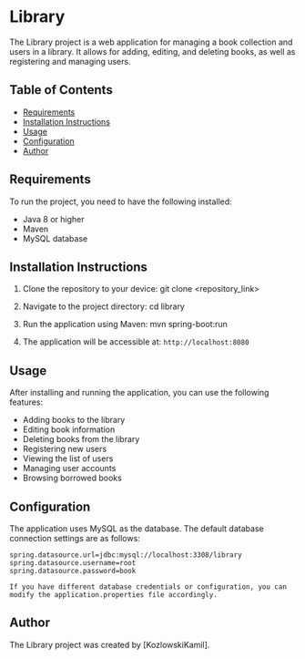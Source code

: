 # Library

The Library project is a web application for managing a book collection and users in a library. It allows for adding, editing, and deleting books, as well as registering and managing users.

## Table of Contents
- [Requirements](#requirements)
- [Installation Instructions](#installation-instructions)
- [Usage](#usage)
- [Configuration](#configuration)
- [Author](#author)

## Requirements

To run the project, you need to have the following installed:
- Java 8 or higher
- Maven
- MySQL database

## Installation Instructions

1. Clone the repository to your device:
git clone <repository_link>


2. Navigate to the project directory:
cd library


3. Run the application using Maven:
mvn spring-boot:run


4. The application will be accessible at: `http://localhost:8080`

## Usage



After installing and running the application, you can use the following features:

- Adding books to the library
- Editing book information
- Deleting books from the library
- Registering new users
- Viewing the list of users
- Managing user accounts
- Browsing borrowed books

## Configuration

The application uses MySQL as the database. The default database connection settings are as follows:

```properties
spring.datasource.url=jdbc:mysql://localhost:3308/library
spring.datasource.username=root
spring.datasource.password=book

If you have different database credentials or configuration, you can modify the application.properties file accordingly.
```
## Author
The Library project was created by [KozlowskiKamil].
